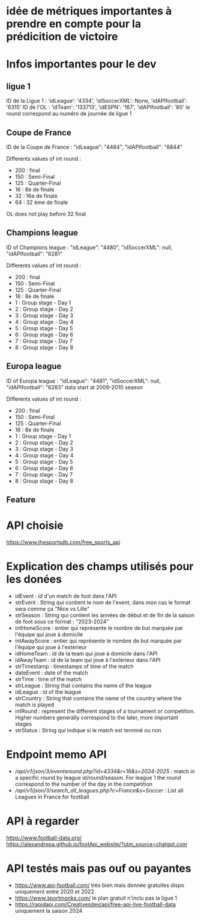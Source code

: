 # idée de métriques importantes à prendre en compte pour la prédicition de victoire

# Infos importantes pour le dev 

## ligue 1 
ID de la Ligue 1 : 'idLeague': '4334', 'idSoccerXML': None, 'idAPIfootball': '6315'
ID de l'OL : 'idTeam': '133713', 'idESPN': '167', 'idAPIfootball': '80'
le round correspond au numéro de journée de ligue 1

## Coupe de France
ID de la Coupe de France : "idLeague": "4484", "idAPIfootball": "6844"

Differents values of int round : 
- 200 : final
- 150 : Semi-Final
- 125 : Quarter-Final
- 16 : 8e de finale
- 32 : 16e de finale
- 64 : 32 ème de finale

OL does not play before 32 final

## Champions league
ID of Champions league : "idLeague": "4480", "idSoccerXML": null, "idAPIfootball": "6281"

Differents values of int round : 
- 200 : final
- 150 : Semi-Final
- 125 : Quarter-Final
- 16 : 8e de finale
- 1 : Group stage - Day 1
- 2 : Group stage - Day 2
- 3 : Group stage - Day 3
- 4 : Group stage - Day 4
- 5 : Group stage - Day 5
- 6 : Group stage - Day 6
- 7 : Group stage - Day 7
- 8 : Group stage - Day 8

## Europa league
ID of Europa league : "idLeague": "4481", "idSoccerXML": null, "idAPIfootball": "6283"
data start at 2009-2010 season

Differents values of int round : 
- 200 : final
- 150 : Semi-Final
- 125 : Quarter-Final
- 16 : 8e de finale
- 1 : Group stage - Day 1
- 2 : Group stage - Day 2
- 3 : Group stage - Day 3
- 4 : Group stage - Day 4
- 5 : Group stage - Day 5
- 6 : Group stage - Day 6
- 7 : Group stage - Day 7
- 8 : Group stage - Day 8

## Feature


# API choisie
https://www.thesportsdb.com/free_sports_api

# Explication des champs utilisés pour les donées 

- idEvent : id d'un match de foot dans l'API 
- strEvent : String qui contient le nom de l'event, dans mon cas le format sera comme ça "Nice vs Lille"
- strSeason : String qui contient les années de début et de fin de la saison de foot sous ce format : "2023-2024"
- intHomeScore : entier qui représente le nombre de but marquée par l'équipe qui joue à domicile
- intAwayScore : entier qui représente le nombre de but marquée par l'équipe qui joue à l'extèrieur
- idHomeTeam : id de la team qui joue à domicile dans l'API
- idAwayTeam : id de la team qui joue à l'extèrieur dans l'API
- strTimestamp : timestamps of time of the match
- dateEvent : date of the match
- strTime : time of the match
- strLeague : String that contains the name of the league
- idLeague : id of the league
- strCountry : String that contains the name of the country where the match is played
- intRound : represent the different stages of a tournament or competition. Higher numbers generally correspond to the later, more important stages
- strStatus : String qui indique si le match est terminé ou non 


# Endpoint memo API

- */api/v1/json/3/eventsround.php?id=4334&r=16&s=2024-2025* : match in a specific round by league id/round/season. For league 1 the round correspond to the number of the day in the competition
- */api/v1/json/3/search_all_leagues.php?c=France&s=Soccer* : List all Leagues in France for football









# API à regarder 
https://www.football-data.org/
https://alexandrepa.github.io/footApi_website/?utm_source=chatgpt.com

# API testés mais pas ouf ou payantes
- https://www.api-football.com/ très bien mais donnée gratuites dispo uniquement entre 2020 et 2022
- https://www.sportmonks.com/ le plan gratuit n'inclu pas la ligue 1
- https://rapidapi.com/Creativesdev/api/free-api-live-football-data uniquement la saison 2024